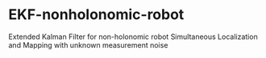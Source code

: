 # EKF-nonholonomic-robot
Extended Kalman Filter for non-holonomic robot Simultaneous Localization and Mapping with unknown measurement noise
